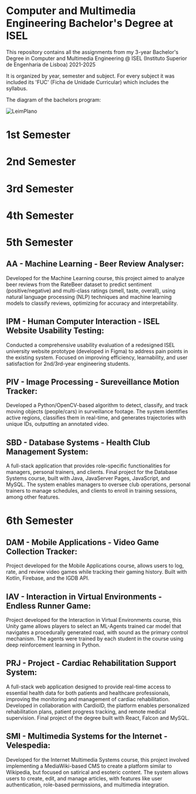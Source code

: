 # Computer and Multimedia Engineering Bachelor's Degree at ISEL
 
This repository contains all the assignments from my 3-year Bachelor's Degree in Computer and Multimedia Engineering @ ISEL (Instituto Superior de Engenharia de Lisboa) 2021-2025

It is organized by year, semester and subject. For every subject it was included its 'FUC' (Ficha de Unidade Curricular) which includes the syllabus.

The diagram of the bachelors program:

![LeimPlano](https://github.com/user-attachments/assets/27291093-020e-461b-b279-39a075744854)

# 1st Semester

# 2nd Semester

# 3rd Semester

# 4th Semester

# 5th Semester
## AA - Machine Learning - Beer Review Analyser:
Developed for the Machine Learning course, this project aimed to analyze beer reviews from the RateBeer dataset to predict sentiment (positive/negative)
and multi-class ratings (smell, taste, overall), using natural language processing (NLP) techniques and machine learning models to classify reviews,
optimizing for accuracy and interpretability.

## IPM - Human Computer Interaction - ISEL Website Usability Testing:
Conducted a comprehensive usability evaluation of a redesigned ISEL university website prototype (developed in Figma) to address pain points in the existing system.
Focused on improving efficiency, learnability, and user satisfaction for 2nd/3rd-year engineering students.

## PIV - Image Processing - Sureveillance Motion Tracker:
Developed a Python/OpenCV-based algorithm to detect, classify, and track moving objects (people/cars) in surveillance footage. 
The system identifies active regions, classifies them in real-time, and generates trajectories with unique IDs, outputting an annotated video.

## SBD - Database Systems - Health Club Management System:
A full-stack application that provides role-specific functionalities for managers, personal trainers, and clients. Final project for the
Database Systems course, built with Java, JavaServer Pages, JavaScript, and MySQL. The system enables managers to oversee club
operations, personal trainers to manage schedules, and clients to enroll in training sessions, among other features.

# 6th Semester
## DAM - Mobile Applications - Video Game Collection Tracker:
Project developed for the Mobile Applications course, allows users to log, rate, and review video games while tracking their gaming history.
Built with Kotlin, Firebase, and the IGDB API.

## IAV - Interaction in Virtual Environments - Endless Runner Game:
Project developed for the Interaction in Virtual Environments course, this Unity game allows players to select an ML-Agents trained car
model that navigates a procedurally generated road, with sound as the primary control mechanism. The agents were trained by each
student in the course using deep reinforcement learning in Python.

## PRJ - Project - Cardiac Rehabilitation Support System:
A full-stack web application designed to provide real-time access to essential health data for both patients and healthcare professionals,
improving the monitoring and management of cardiac rehabilitation. Developed in collaboration with CardioID, the platform enables
personalized rehabilitation plans, patient progress tracking, and remote medical supervision. Final project of the degree built with React,
Falcon and MySQL.

## SMI - Multimedia Systems for the Internet - Velespedia:
Developed for the Internet Multimedia Systems course, this project involved implementing a MediaWiki-based CMS to create a platform similar to Wikipedia, 
but focused on satirical and esoteric content. The system allows users to create, edit, and manage articles, with features like user authentication, 
role-based permissions, and multimedia integration.


